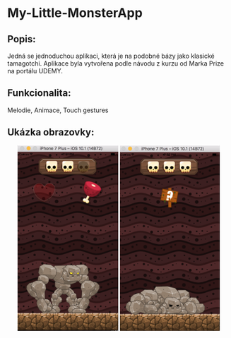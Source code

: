 # My-Little-MonsterApp
<h2> Popis: </h2>
Jedná se jednoduchou aplikaci, která je na podobné bázy jako klasické tamagotchi.
Aplikace byla vytvořena podle návodu z kurzu od Marka Prize na portálu UDEMY.

<h2> Funkcionalita: </h2>
Melodie, Animace, Touch gestures

<h2> Ukázka obrazovky: </h2>
<p align="center">
   <img src="https://github.com/MatejkaMartin/My-Little-MonsterApp/blob/master/alive.png" width="" height="420"/>
   <img src="https://github.com/MatejkaMartin/My-Little-MonsterApp/blob/master/dead.png" width="" height="420"/>
</p>
